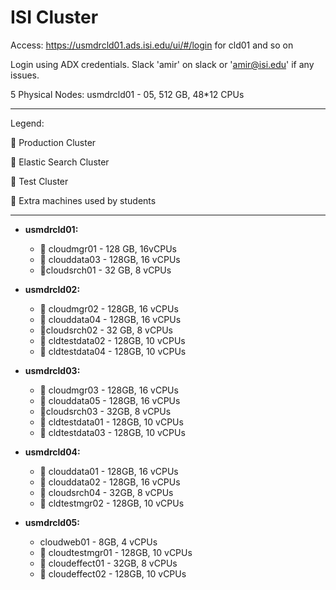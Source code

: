 # ISI Cluster

Access: https://usmdrcld01.ads.isi.edu/ui/#/login for cld01 and so on

Login using ADX credentials. Slack 'amir' on slack or 'amir@isi.edu' if any issues.

5 Physical Nodes: usmdrcld01 - 05, 512 GB, 48*12 CPUs

----------------------------------
Legend: 

 &#x1F534; Production Cluster

 &#x1F535; Elastic Search Cluster
 
 &#x1F538; Test Cluster
 
 &#x1F4D7; Extra machines used by students

----------------------------------
* **usmdrcld01:** 
   * &#x1F534; cloudmgr01 - 128 GB, 16vCPUs
   * &#x1F534; clouddata03 - 128GB, 16 vCPUs
   * &#x1F535;cloudsrch01 - 32 GB, 8 vCPUs
  
* **usmdrcld02:**
   * &#x1F534; cloudmgr02 - 128GB, 16 vCPUs
   * &#x1F534; clouddata04 - 128GB, 16 vCPUs
   * &#x1F535;cloudsrch02 - 32 GB, 8 vCPUs
   * &#x1F538; cldtestdata02  - 128GB, 10 vCPUs
   * &#x1F538; cldtestdata04  - 128GB, 10 vCPUs
  
* **usmdrcld03:**
   * &#x1F534; cloudmgr03 - 128GB, 16 vCPUs
   * &#x1F534; clouddata05 - 128GB, 16 vCPUs
   * &#x1F535;cloudsrch03 - 32GB, 8 vCPUs
   * &#x1F538; cldtestdata01  - 128GB, 10 vCPUs
   * &#x1F538; cldtestdata03  - 128GB, 10 vCPUs
  
* **usmdrcld04:**
   * &#x1F534; clouddata01 - 128GB, 16 vCPUs
   * &#x1F534; clouddata02 - 128GB, 16 vCPUs
   * &#x1F535; cloudsrch04 - 32GB, 8 vCPUs
   * &#x1F538; cldtestmgr02  - 128GB, 10 vCPUs
  
 * **usmdrcld05:**
   * cloudweb01 - 8GB, 4 vCPUs
   * &#x1F538; cloudtestmgr01 - 128GB, 10 vCPUs
   * &#x1F4D7; cloudeffect01 - 32GB, 8 vCPUs
   * &#x1F4D7; cloudeffect02  - 128GB, 10 vCPUs
